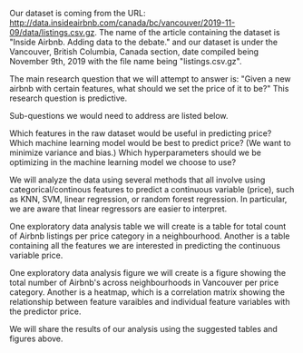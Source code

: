 Our dataset is coming from the URL: http://data.insideairbnb.com/canada/bc/vancouver/2019-11-09/data/listings.csv.gz. The name of the article containing the dataset is "Inside Airbnb. Adding data to the debate." and our dataset is under the Vancouver, British Columbia, Canada section, date compiled being November 9th, 2019 with the file name being "listings.csv.gz".

The main research question that we will attempt to answer is: "Given a new airbnb with certain features, what should we set the price of it to be?" This research question is predictive.

Sub-questions we would need to address are listed below.

Which features in the raw dataset would be useful in predicting price?
Which machine learning model would be best to predict price? (We want to minimize variance and bias.)
Which hyperparameters should we be optimizing in the machine learning model we choose to use?

We will analyze the data using several methods that all involve using categorical/continous features to predict a continuous variable (price), such as KNN, SVM, linear regression, or random forest regression. In particular, we are aware that linear regressors are easier to interpret.

One exploratory data analysis table we will create is a table for total count of Airbnb listings per price category in a neighbourhood. 
Another is a table containing all the features we are interested in predicting the continuous variable price. 

One exploratory data analysis figure we will create is a figure showing the total number of Airbnb's across neighbourhoods in Vancouver per price category. Another is a heatmap, which is a correlation matrix showing the relationship between feature varaibles and individual feature variables with the predictor price.

We will share the results of our analysis using the suggested tables and figures above. 